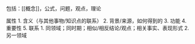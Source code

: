 包括：[[概念]]，公式，问题，观点，理论

属性
	1. 含义（与其他事物/知识点的联系）
	2. 背景/来源，如何得到的
	3. 功能
	4. 重要性
	5. 联系
		1. 同领域；同时期；相似/相反结论/观点；相关事实、表现形式
		2. 另一领域